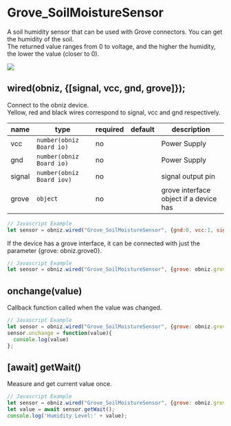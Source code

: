 # Grove_SoilMoistureSensor

A soil humidity sensor that can be used with Grove connectors. You can get the humidity of the soil.  
The returned value ranges from 0 to voltage, and the higher the humidity, the lower the value (closer to 0).

![](image.jpg)

## wired(obniz, {[signal, vcc, gnd, grove]});

Connect to the obniz device.  
Yellow, red and black wires correspond to signal, vcc and gnd respectively.

name | type | required | default | description
--- | --- | --- | --- | ---
vcc | `number(obniz Board io)` | no |  &nbsp; | Power Supply
gnd | `number(obniz Board io)` | no |  &nbsp; | Power Supply
signal | `number(obniz Board iov)` | no |  &nbsp; | signal output pin
grove | `object` | no | &nbsp;  | grove interface object if a device has

```Javascript
// Javascript Example
let sensor = obniz.wired("Grove_SoilMoistureSensor", {gnd:0, vcc:1, signal: 3});
```

If the device has a grove interface, it can be connected with just the parameter {grove: obniz.grove0}.
```javascript
// Javascript Example
let sensor = obniz.wired("Grove_SoilMoistureSensor", {grove: obniz.grove0});
```

## onchange(value)
Callback function called when the value was changed.

```javascript
// Javascript Example
let sensor = obniz.wired("Grove_SoilMoistureSensor", {grove: obniz.grove0});
sensor.onchange = function(value){
  console.log(value)
};
```
## [await] getWait()
Measure and get current value once.

```javascript
// Javascript Example
let sensor = obniz.wired("Grove_SoilMoistureSensor", {grove: obniz.grove0});
let value = await sensor.getWait();
console.log('Humidity Level:' + value);
```

